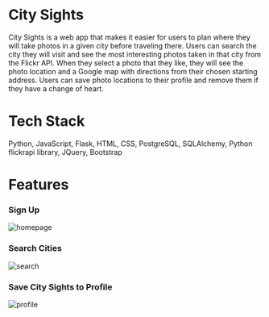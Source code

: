 # City Sights

City Sights is a web app that makes it easier for users to plan where they will take photos in a given city before traveling there. Users can search the city they will visit and see the most interesting photos taken in that city from the Flickr API. When they select a photo that they like, they will see the photo location and a Google map with directions from their chosen starting address. Users can save photo locations to their profile and remove them if they have a change of heart.

# Tech Stack

Python, JavaScript, Flask, HTML, CSS, PostgreSQL, SQLAlchemy, Python flickrapi library, JQuery, Bootstrap

# Features

### Sign Up
![homepage](https://github.com/laurenpritchett/citysights/screenshots/home.png "Home Page")

### Search Cities
![search](https://github.com/laurenpritchett/citysights/screenshots/paris.png "Paris Search")

### Save City Sights to Profile
![profile](https://github.com/laurenpritchett/citysights/screenshots/profile.png "Profile")
